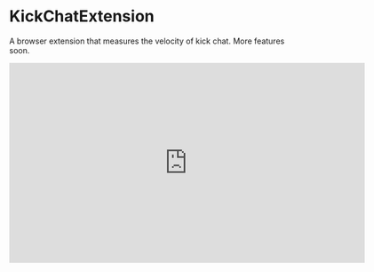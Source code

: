 # KickChatExtension
A browser extension that measures the velocity of kick chat. More features soon.

<iframe width="640" height="360" src="https://www.loom.com/embed/22e281c7574d4be78ddb843b2a10cf97?sid=590b1064-fbb8-4171-8b1a-86e413e81f1d" frameborder="0" webkitallowfullscreen mozallowfullscreen allowfullscreen></iframe>
